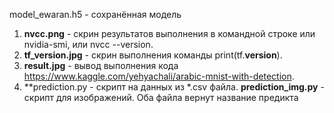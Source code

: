 model_ewaran.h5 - сохранённая модель
1. **nvcc.png** - cкрин результатов выполнения в командной строке или nvidia-smi, или nvcc --version.
2. **tf_version.jpg** - скрин выполнения команды print(tf.__version__).
3. **result.jpg** - вывод выполнения кода https://www.kaggle.com/yehyachali/arabic-mnist-with-detection.
4. **prediction.py - скрипт на данных из *.csv файла.
**prediction_img.py** - скрипт для изображений.
Оба файла вернут название предикта 
